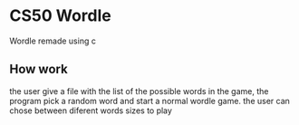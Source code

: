# CS50 Wordle
Wordle remade using c 

## How work 
the user give a file with the list of the possible words in the game, the program pick a random word and start a normal wordle game.
the user can chose between diferent words sizes to play 

